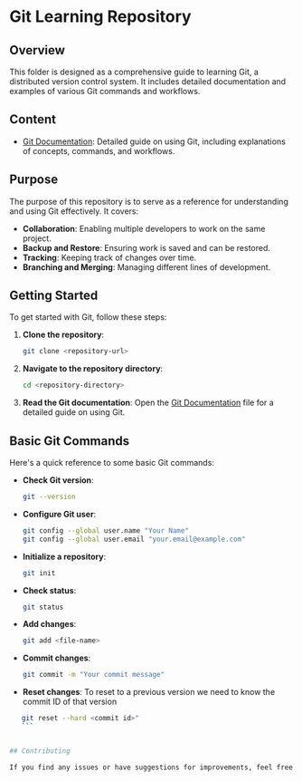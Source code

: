 # Git Learning Repository

## Overview

This folder is designed as a comprehensive guide to learning Git, a distributed version control system. It includes detailed documentation and examples of various Git commands and workflows.

## Content

- [Git Documentation](GitGuide.md): Detailed guide on using Git, including explanations of concepts, commands, and workflows.

## Purpose

The purpose of this repository is to serve as a reference for understanding and using Git effectively. It covers:

- **Collaboration**: Enabling multiple developers to work on the same project.
- **Backup and Restore**: Ensuring work is saved and can be restored.
- **Tracking**: Keeping track of changes over time.
- **Branching and Merging**: Managing different lines of development.

## Getting Started

To get started with Git, follow these steps:

1. **Clone the repository**:
    ```bash
    git clone <repository-url>
    ```

2. **Navigate to the repository directory**:
    ```bash
    cd <repository-directory>
    ```

3. **Read the Git documentation**:
    Open the [Git Documentation](GitGuide.md) file for a detailed guide on using Git.

## Basic Git Commands

Here's a quick reference to some basic Git commands:

- **Check Git version**:
    ```bash
    git --version
    ```

- **Configure Git user**:
    ```bash
    git config --global user.name "Your Name"
    git config --global user.email "your.email@example.com"
    ```

- **Initialize a repository**:
    ```bash
    git init
    ```

- **Check status**:
    ```bash
    git status
    ```

- **Add changes**:
    ```bash
    git add <file-name>
    ```

- **Commit changes**:
    ```bash
    git commit -m "Your commit message"
    ```

- **Reset changes**:
  To reset to a previous version we need to know the commit ID of that version
 ```bash
    git reset --hard <commit id>"
    ```


## Contributing

If you find any issues or have suggestions for improvements, feel free to open an issue or submit a pull request.
